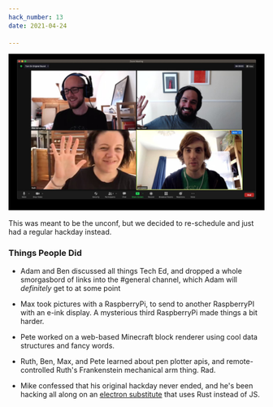 ```yaml
---
hack_number: 13
date: 2021-04-24

---
```


![the remote hackers on zoom](/images/zoom_crew_april_2021.jpg)

This was meant to be the unconf, but we decided to re-schedule and just had a regular hackday instead.

### Things People Did

- Adam and Ben discussed all things Tech Ed, and dropped a whole smorgasbord of links into the #general channel, which Adam will _definitely_ get to at some point

- Max took pictures with a RaspberryPi, to send to another RaspberryPI with an e-ink display. A mysterious third RaspberryPi made things a bit harder.

- Pete worked on a web-based Minecraft block renderer using cool data structures and fancy words.

- Ruth, Ben, Max, and Pete learned about pen plotter apis, and remote-controlled Ruth's Frankenstein mechanical arm thing. Rad.

- Mike confessed that his original hackday never ended, and he's been hacking all along on an [electron substitute](https://tauri.studio/en/) that uses Rust instead of JS.
